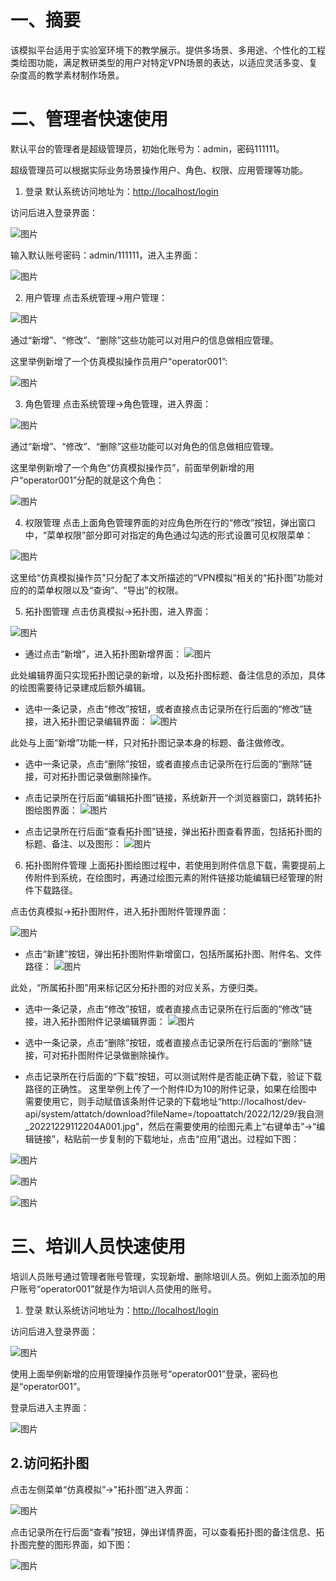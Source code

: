 # 一、摘要

该模拟平台适用于实验室环境下的教学展示。提供多场景、多用途、个性化的工程类绘图功能，满足教研类型的用户对特定VPN场景的表达，以适应灵活多变、复杂度高的教学素材制作场景。

# 二、管理者快速使用

默认平台的管理者是超级管理员，初始化账号为：admin，密码111111。

超级管理员可以根据实际业务场景操作用户、角色、权限、应用管理等功能。

1. 登录
默认系统访问地址为：[http://localhost/login](http://localhost/login)

访问后进入登录界面：

![图片](https://raw.githubusercontent.com/senyma/senyma.github.io/main/_posts/images/vpn/vpn001.png)

输入默认账号密码：admin/111111，进入主界面：

![图片](https://raw.githubusercontent.com/senyma/senyma.github.io/main/_posts/images/vpn/vpn002.png)

2. 用户管理
点击系统管理->用户管理：

![图片](https://raw.githubusercontent.com/senyma/senyma.github.io/main/_posts/images/vpn/vpn003.png)

通过“新增”、“修改”、“删除”这些功能可以对用户的信息做相应管理。

这里举例新增了一个仿真模拟操作员用户“operator001”:

![图片](https://raw.githubusercontent.com/senyma/senyma.github.io/main/_posts/images/vpn/vpn004.png)

3. 角色管理
点击系统管理->角色管理，进入界面：

![图片](https://raw.githubusercontent.com/senyma/senyma.github.io/main/_posts/images/vpn/vpn005.png)

通过“新增”、“修改”、“删除”这些功能可以对角色的信息做相应管理。

这里举例新增了一个角色“仿真模拟操作员”，前面举例新增的用户“operator001”分配的就是这个角色：

![图片](https://raw.githubusercontent.com/senyma/senyma.github.io/main/_posts/images/vpn/vpn006.png)

4. 权限管理
点击上面角色管理界面的对应角色所在行的“修改”按钮，弹出窗口中，“菜单权限”部分即可对指定的角色通过勾选的形式设置可见权限菜单：

![图片](https://raw.githubusercontent.com/senyma/senyma.github.io/main/_posts/images/vpn/vpn007.png)

这里给“仿真模拟操作员”只分配了本文所描述的“VPN模拟”相关的“拓扑图”功能对应的的菜单权限以及“查询”、“导出”的权限。

5. 拓扑图管理
点击仿真模拟->拓扑图，进入界面：

![图片](https://raw.githubusercontent.com/senyma/senyma.github.io/main/_posts/images/vpn/vpn008.png)

* 通过点击“新增”，进入拓扑图新增界面：
![图片](https://raw.githubusercontent.com/senyma/senyma.github.io/main/_posts/images/vpn/vpn009.png)

此处编辑界面只实现拓扑图记录的新增，以及拓扑图标题、备注信息的添加，具体的绘图需要待记录建成后额外编辑。

* 选中一条记录，点击“修改”按钮，或者直接点击记录所在行后面的“修改”链接，进入拓扑图记录编辑界面：
![图片](https://raw.githubusercontent.com/senyma/senyma.github.io/main/_posts/images/vpn/vpn010.png)

此处与上面“新增”功能一样，只对拓扑图记录本身的标题、备注做修改。

* 选中一条记录，点击“删除”按钮，或者直接点击记录所在行后面的“删除”链接，可对拓扑图记录做删除操作。
* 点击记录所在行后面“编辑拓扑图”链接，系统新开一个浏览器窗口，跳转拓扑图绘图界面：
![图片](https://raw.githubusercontent.com/senyma/senyma.github.io/main/_posts/images/vpn/vpn011.png)

* 点击记录所在行后面“查看拓扑图”链接，弹出拓扑图查看界面，包括拓扑图的标题、备注、以及图形：
![图片](https://raw.githubusercontent.com/senyma/senyma.github.io/main/_posts/images/vpn/vpn012.png)

6. 拓扑图附件管理
上面拓扑图绘图过程中，若使用到附件信息下载，需要提前上传附件到系统，在绘图时，再通过绘图元素的附件链接功能编辑已经管理的附件下载路径。

点击仿真模拟->拓扑图附件，进入拓扑图附件管理界面：

![图片](https://raw.githubusercontent.com/senyma/senyma.github.io/main/_posts/images/vpn/vpn013.png)

* 点击“新建”按钮，弹出拓扑图附件新增窗口，包括所属拓扑图、附件名、文件路径：
  ![图片](https://raw.githubusercontent.com/senyma/senyma.github.io/main/_posts/images/vpn/vpn014.png)

此处，“所属拓扑图”用来标记区分拓扑图的对应关系，方便归类。

* 选中一条记录，点击“修改”按钮，或者直接点击记录所在行后面的“修改”链接，进入拓扑图附件记录编辑界面：
  ![图片](https://raw.githubusercontent.com/senyma/senyma.github.io/main/_posts/images/vpn/vpn015.png)

* 选中一条记录，点击“删除”按钮，或者直接点击记录所在行后面的“删除”链接，可对拓扑图附件记录做删除操作。
* 点击记录所在行后面的“下载”按钮，可以测试附件是否能正确下载，验证下载路径的正确性。
这里举例上传了一个附件ID为10的附件记录，如果在绘图中需要使用它，则手动赋值该条附件记录的下载地址“http://localhost/dev-api/system/attatch/download?fileName=/topoattatch/2022/12/29/我自测_20221229112204A001.jpg”，然后在需要使用的绘图元素上“右键单击”->“编辑链接”，粘贴前一步复制的下载地址，点击“应用”退出。过程如下图：

![图片](https://raw.githubusercontent.com/senyma/senyma.github.io/main/_posts/images/vpn/vpn016.png)

![图片](https://raw.githubusercontent.com/senyma/senyma.github.io/main/_posts/images/vpn/vpn017.png)

![图片](https://raw.githubusercontent.com/senyma/senyma.github.io/main/_posts/images/vpn/vpn018.png)

# 三、培训人员快速使用

培训人员账号通过管理者账号管理，实现新增、删除培训人员。例如上面添加的用户账号“operator001”就是作为培训人员使用的账号。

1. 登录
默认系统访问地址为：[http://localhost/login](http://localhost/login)

访问后进入登录界面：

![图片](https://raw.githubusercontent.com/senyma/senyma.github.io/main/_posts/images/vpn/vpn019.png)

使用上面举例新增的应用管理操作员账号“operator001”登录，密码也是“operator001”。

登录后进入主界面：

![图片](https://raw.githubusercontent.com/senyma/senyma.github.io/main/_posts/images/vpn/vpn020.png)

## 2.访问拓扑图

点击左侧菜单“仿真模拟”->"拓扑图”进入界面：

![图片](https://raw.githubusercontent.com/senyma/senyma.github.io/main/_posts/images/vpn/vpn021.png)

点击记录所在行后面“查看”按钮，弹出详情界面，可以查看拓扑图的备注信息、拓扑图完整的图形界面，如下图：

![图片](https://raw.githubusercontent.com/senyma/senyma.github.io/main/_posts/images/vpn/vpn022.png)

